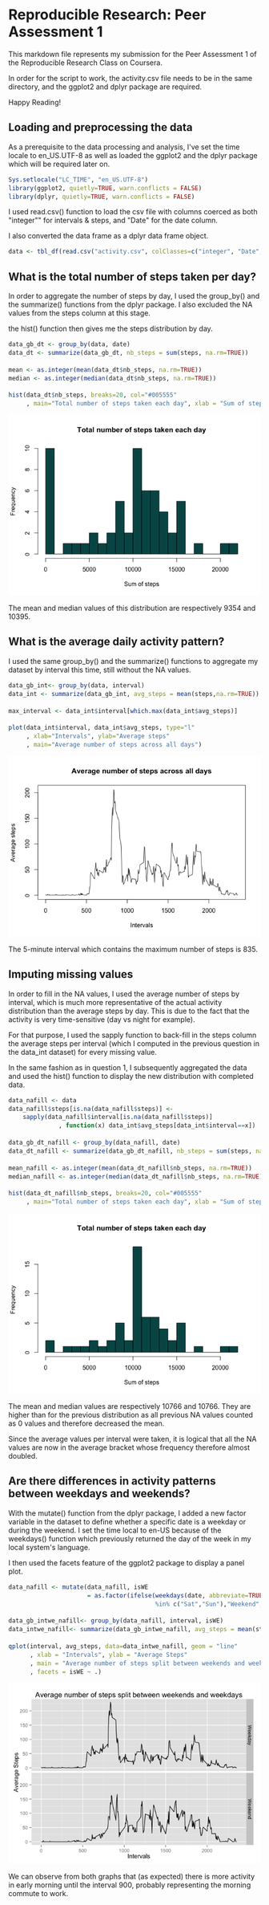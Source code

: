# Reproducible Research: Peer Assessment 1


This markdown file represents my submission for the Peer Assessment 1 of the Reproducible Research Class on Coursera.

In order for the script to work, the activity.csv file needs to be in the same directory, and the ggplot2 and dplyr package are required.

Happy Reading!

## Loading and preprocessing the data
As a prerequisite to the data processing and analysis, I've set the time locale to en_US.UTF-8 as well as loaded the ggplot2 and the dplyr package which will be required later on.


```r
Sys.setlocale("LC_TIME", "en_US.UTF-8")
library(ggplot2, quietly=TRUE, warn.conflicts = FALSE)
library(dplyr, quietly=TRUE, warn.conflicts = FALSE)
```

I used read.csv() function to load the csv file with columns coerced as both "integer"" for intervals & steps, and "Date" for the date column.

I also converted the data frame as a dplyr data frame object.


```r
data <- tbl_df(read.csv("activity.csv", colClasses=c("integer", "Date", "integer")))
```

## What is the total number of steps taken per day?

In order to aggregate the number of steps by day, I used the group_by() and the summarize() functions from the dplyr package. I also excluded the NA values from the steps column at this stage.

the hist() function then gives me the steps distribution by day.


```r
data_gb_dt <- group_by(data, date)
data_dt <- summarize(data_gb_dt, nb_steps = sum(steps, na.rm=TRUE))

mean <- as.integer(mean(data_dt$nb_steps, na.rm=TRUE))
median <- as.integer(median(data_dt$nb_steps, na.rm=TRUE))

hist(data_dt$nb_steps, breaks=20, col="#005555"
     , main="Total number of steps taken each day", xlab = "Sum of steps")
```

![](PA1_template_files/figure-html/nbsteps-1.png) 

The mean and median values of this distribution are respectively 9354 and 10395.

## What is the average daily activity pattern?

I used the same group_by() and the summarize() functions to aggregate my dataset by interval this time, still without the NA values.


```r
data_gb_int<- group_by(data, interval)
data_int <- summarize(data_gb_int, avg_steps = mean(steps,na.rm=TRUE))

max_interval <- data_int$interval[which.max(data_int$avg_steps)]

plot(data_int$interval, data_int$avg_steps, type="l"
     , xlab="Intervals", ylab="Average steps"
     , main="Average number of steps across all days")
```

![](PA1_template_files/figure-html/avg_daily_act-1.png) 

The 5-minute interval which contains the maximum number of steps is 835.

## Imputing missing values

In order to fill in the NA values, I used the average number of steps by interval, which is much more representative of the actual activity distribution than the average steps by day. This is due to the fact that the activity is very time-sensitive (day vs night for example).

For that purpose, I used the sapply function to back-fill in the steps column the average steps per interval (which I computed in the previous question in the data_int dataset) for every missing value.

In the same fashion as in question 1, I subsequently aggregated the data and used the hist() function to display the new distribution with completed data.


```r
data_nafill <- data
data_nafill$steps[is.na(data_nafill$steps)] <- 
    sapply(data_nafill$interval[is.na(data_nafill$steps)]
              , function(x) data_int$avg_steps[data_int$interval==x])

data_gb_dt_nafill <- group_by(data_nafill, date)
data_dt_nafill <- summarize(data_gb_dt_nafill, nb_steps = sum(steps, na.rm=TRUE))

mean_nafill <- as.integer(mean(data_dt_nafill$nb_steps, na.rm=TRUE))
median_nafill <- as.integer(median(data_dt_nafill$nb_steps, na.rm=TRUE))

hist(data_dt_nafill$nb_steps, breaks=20, col="#005555"
     , main="Total number of steps taken each day", xlab = "Sum of steps")
```

![](PA1_template_files/figure-html/unnamed-chunk-1-1.png) 

The mean and median values are respectively 10766 and 10766.
They are higher than for the previous distribution as all previous NA values counted as 0 values and therefore decreased the mean.

Since the average values per interval were taken, it is logical that all the NA values are now in the average bracket whose frequency therefore almost doubled.

## Are there differences in activity patterns between weekdays and weekends?

With the mutate() function from the dplyr package, I added a new factor variable in the dataset to define whether a specific date is a weekday or during the weekend. I set the time local to en-US because of the weekdays() function which previously returned the day of the week in my local system's language.

I then used the facets feature of the ggplot2 package to display a panel plot.



```r
data_nafill <- mutate(data_nafill, isWE 
                      = as.factor(ifelse(weekdays(date, abbreviate=TRUE) 
                                         %in% c("Sat","Sun"),"Weekend","Weekday")))

data_gb_intwe_nafill<- group_by(data_nafill, interval, isWE)
data_intwe_nafill<- summarize(data_gb_intwe_nafill, avg_steps = mean(steps,na.rm=TRUE))

qplot(interval, avg_steps, data=data_intwe_nafill, geom = "line"
      , xlab = "Intervals", ylab = "Average Steps"
      , main = "Average number of steps split between weekends and weekdays"
      , facets = isWE ~ .)
```

![](PA1_template_files/figure-html/unnamed-chunk-2-1.png) 

We can observe from both graphs that (as expected) there is more activity in early morning until the interval 900, probably representing the morning commute to work.
